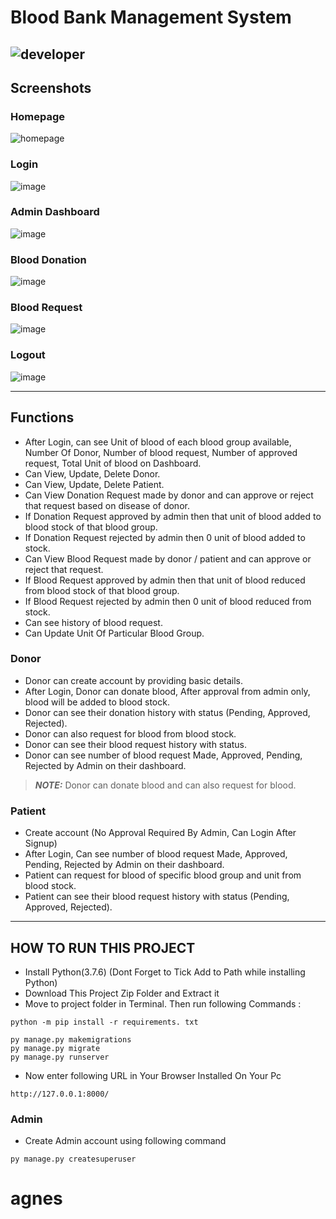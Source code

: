 # Blood Bank Management System
![developer](https://img.shields.io/badge/Developed%20By%20%3A-Mainak%20Chaudhuri-blue)
---
## Screenshots
### Homepage
![homepage](https://user-images.githubusercontent.com/64016811/210126804-07093788-243a-44bd-8613-10057620aaa6.jpg)

### Login
![image](https://user-images.githubusercontent.com/64016811/210081605-15ae6581-85c6-45c9-a670-2e58141a710b.png)

### Admin Dashboard
![image](https://user-images.githubusercontent.com/64016811/210081691-68bb90da-86dd-469f-8924-ef8fb7bb2880.png)

### Blood Donation
![image](https://user-images.githubusercontent.com/64016811/210081893-8b795b12-b182-4b33-8a65-f807a9b9320c.png)

### Blood Request
![image](https://user-images.githubusercontent.com/64016811/210081803-12bbd71b-be42-4e51-a7ca-b2b217eff110.png)

### Logout
![image](https://user-images.githubusercontent.com/64016811/210081732-7c3815e7-20f4-4417-b325-de639de98ec8.png)

---
## Functions

- After Login, can see Unit of blood of each blood group available, Number Of Donor, Number of blood request, Number of approved request, Total Unit of blood on Dashboard.
- Can View, Update, Delete Donor.
- Can View, Update, Delete Patient.
- Can View Donation Request made by donor and can approve or reject that request based on disease of donor.
- If Donation Request approved by admin then that unit of blood added to blood stock of that blood group.
- If Donation Request rejected by admin then 0 unit of blood added to stock.
- Can View Blood Request made by donor / patient and can approve or reject that request.
- If Blood Request approved by admin then that unit of blood reduced from blood stock of that blood group.
- If Blood Request rejected by admin then 0 unit of blood reduced from stock.
- Can see history of blood request.
- Can Update Unit Of Particular Blood Group.


### Donor
- Donor can create account by providing basic details.
- After Login, Donor can donate blood, After approval from admin only, blood will be added to blood stock.
- Donor can see their donation history with status (Pending, Approved, Rejected).
- Donor can also request for blood from blood stock.
- Donor can see their blood request history with status.
- Donor can see number of blood request Made, Approved, Pending, Rejected by Admin on their dashboard.
> **_NOTE:_**  Donor can donate blood and can also request for blood.

### Patient
- Create account (No Approval Required By Admin, Can Login After Signup)
- After Login, Can see number of blood request Made, Approved, Pending, Rejected by Admin on their dashboard.
- Patient can request for blood of specific blood group and unit from blood stock.
- Patient can see their blood request history with status (Pending, Approved, Rejected).

---

## HOW TO RUN THIS PROJECT
- Install Python(3.7.6) (Dont Forget to Tick Add to Path while installing Python)
- Download This Project Zip Folder and Extract it
- Move to project folder in Terminal. Then run following Commands :

```
python -m pip install -r requirements. txt
```

```
py manage.py makemigrations
py manage.py migrate
py manage.py runserver
```
- Now enter following URL in Your Browser Installed On Your Pc
```
http://127.0.0.1:8000/
```

### Admin
- Create Admin account using following command
```
py manage.py createsuperuser
```

# agnes
